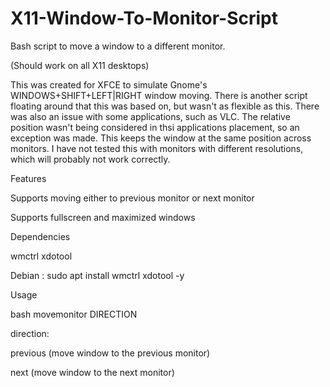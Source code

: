# X11-Window-To-Monitor-Script
Bash script to move a window to a different monitor.

(Should work on all X11 desktops)

This was created for XFCE to simulate Gnome's WINDOWS+SHIFT+LEFT|RIGHT window moving. There is another script floating around that this was based on, but wasn't as flexible as this. There was also an issue with some applications, such as VLC. The relative position wasn't being considered in thsi applications placement, so an exception was made. This keeps the window at the same position across monitors. I have not tested this with monitors with different resolutions, which will probably not work correctly.

Features

Supports moving either to previous monitor or next monitor

Supports fullscreen and maximized windows

Dependencies

wmctrl xdotool

Debian : sudo apt install wmctrl xdotool -y

Usage

bash movemonitor DIRECTION

direction:

   previous (move window to the previous monitor)
   
   next (move window to the next monitor)
